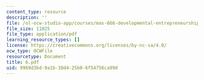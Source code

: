 ```yaml
---
content_type: resource
description: ''
file: /ol-ocw-studio-app/courses/mas-666-developmental-entrepreneurship-fall-2003/9969d3bd9a1b38d425b06f54756ca99d_6.pdf
file_size: 11025
file_type: application/pdf
learning_resource_types: []
license: https://creativecommons.org/licenses/by-nc-sa/4.0/
ocw_type: OCWFile
resourcetype: Document
title: 6.pdf
uid: 9969d3bd-9a1b-38d4-25b0-6f54756ca99d
---
```

